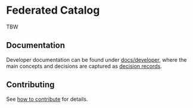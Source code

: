# Federated Catalog

TBW

## Documentation

Developer documentation can be found under [docs/developer](docs/developer/), where the main concepts and decisions are captured as [decision records](docs/developer/decision-records/).

## Contributing

See [how to contribute](https://github.com/eclipse-dataspaceconnector/DataSpaceConnector/blob/main/CONTRIBUTING.md) for details.
